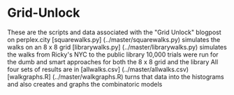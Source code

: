 # Grid-Unlock
These are the scripts and data associated with the "Grid Unlock" blogpost on perplex.city
[squarewalks.py] (../master/squarewalks.py) simulates the walks on an 8 x 8 grid
[librarywalks.py] (../master/librarywalks.py) simulates the walks from Ricky's NYC to the public library
10,000 trials were run for the dumb and smart approaches for both the 8 x 8 grid and the library
All four sets of results are in [allwalks.csv] (../master/allwalks.csv)
[walkgraphs.R] (../master/walkgraphs.R) turns that data into the histograms and also creates and graphs the combinatoric models
